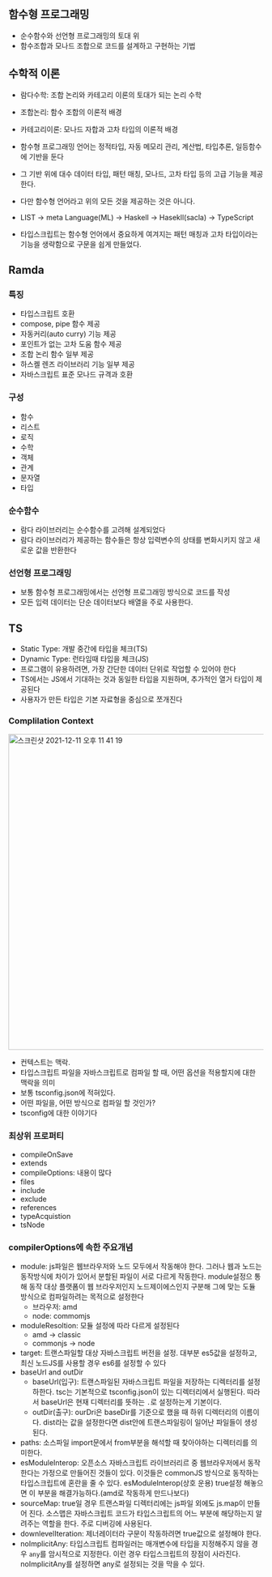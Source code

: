 ## 함수형 프로그래밍

- 순수함수와 선언형 프로그래밍의 토대 위
- 함수조합과 모나드 조합으로 코드를 설계하고 구현하는 기법

## 수학적 이론

- 람다수학: 조합 논리와 카테고리 이론의 토대가 되는 논리 수학
- 조합논리: 함수 조합의 이론적 배경
- 카테고리이론: 모나드 자합과 고차 타입의 이론적 배경

- 함수형 프로그래밍 언어는 정적타입, 자동 메모리 관리, 계산법, 타입추론, 일등함수에 기반을 둔다
- 그 기반 위에 대수 데이터 타입, 패턴 매칭, 모나드, 고차 타입 등의 고급 기능을 제공한다.
- 다만 함수형 언어라고 위의 모든 것을 제공하는 것은 아니다.

- LIST -> meta Language(ML) -> Haskell -> Hasekll(sacla) -> TypeScript
- 타입스크립트는 함수형 언어에서 중요하게 여겨지는 패턴 매칭과 고차 타입이라는 기능을 생략함으로 구문을 쉽게 만들었다.
## Ramda

### 특징

- 타입스크립트 호환
- compose, pipe 함수 제공
- 자동커리(auto curry) 기능 제공
- 포인트가 없는 고차 도움 함수 제공
- 조합 논리 함수 일부 제공
- 하스켈 렌즈 라이브러리 기능 일부 제공
- 자바스크립트 표준 모나드 규격과 호환

### 구성

- 함수
- 리스트
- 로직
- 수학
- 객체
- 관계
- 문자열
- 타입

### 순수함수

- 람다 라이브러리는 순수함수를 고려해 설계되었다
- 람다 라이브러리가 제공하는 함수들은 항상 입력변수의 상태를 변화시키지 않고 새로운 값을 반환한다

### 선언형 프로그래밍

- 보통 함수형 프로그래밍에서는 선언형 프로그래밍 방식으로 코드를 작성
- 모든 입력 데이터는 단순 데이터보다 배열을 주로 사용한다.

## TS

- Static Type: 개발 중간에 타입을 체크(TS)
- Dynamic Type: 런타임때 타입을 체크(JS)
- 프로그램이 유용하려면, 가장 간단한 데이터 단위로 작업할 수 있어야 한다
- TS에서는 JS에서 기대하는 것과 동일한 타입을 지원하며, 추가적인 열거 타입이 제공된다
- 사용자가 만든 타입은 기본 자료형을 중심으로 쪼개진다
### Complilation Context

<img width="624" alt="스크린샷 2021-12-11 오후 11 41 19" src="https://user-images.githubusercontent.com/30411204/145680579-c118e030-9d6f-4e8e-bc32-984892d42e33.png">

- 컨텍스트는 맥락.
- 타입스크립트 파일을 자바스크립트로 컴파일 할 때, 어떤 옵션을 적용할지에 대한 맥락을 의미
- 보통 tsconfig.json에 적혀있다.
- 어떤 파일을, 어떤 방식으로 컴파일 할 것인가?
- tsconfig에 대한 이야기다

### 최상위 프로퍼티

- compileOnSave
- extends
- compileOptions: 내용이 많다
- files
- include
- exclude
- references
- typeAcquistion
- tsNode

### compilerOptions에 속한 주요개념

- module: js파일은 웹브라우저와 노드 모두에서 작동해야 한다. 그러나 웹과 노드는 동작방식에 차이가 있어서 분할된 파일이 서로 다르게 작동한다. module설정으 통해 동작 대상 플랫폼이 웹 브라우저인지 노드제이에스인지 구분해 그에 맞는 도듈 방식으로 컴파일하려는 목적으로 설정한다
  - 브라우저: amd
  - node: commomjs
- moduleResoltion: 모듈 설정에 따라 다르게 설정된다
  - amd -> classic 
  - commonjs -> node
- target: 트랜스파일할 대상 자바스크립트 버전을 설정. 대부분 es5값을 설정하고, 최신 노드JS를 사용할 경우 es6를 설정할 수 있다
- baseUrl and outDir
  - baseUrl(입구): 트랜스파일된 자바스크립트 파일을 저장하는 디렉터리를 설정하한다. tsc는 기본적으로 tsconfig.json이 있는 디렉터리에서 실행된다. 따라서 baseUrl은 현재 디렉터리를 뜻하는 `.`로 설정하는게 기본이다.
  - outDir(출구): ourDri은 baseDir를 기준으로 했을 때 하위 디렉터리의 이름이다. dist라는 값을 설정한다면 dist안에 트랜스파일링이 일어난 파일들이 생성된다.
- paths: 소스파일 import문에서 from부분을 해석할 때 찾아야하는 디렉터리를 의미한다.
- esModuleInterop: 오픈소스 자바스크립트 라이브러리르 중 웹브라우저에서 동작한다는 가정으로 만들어진 것들이 있다. 이것들은 commonJS 방식으로 동작하는 타입스크립트에 혼란을 줄 수 있다. esModuleInterop(상호 운용) true설정 해놓으면 이 부분을 해결가능하다.(amd로 작동하게 만드나보다)
- sourceMap: true일 경우 트랜스파일 디렉터리에는 js파일 외에도 js.map이 만들어 진다. 소스맵은 자바스크립트 코드가 타입스크립트의 어느 부분에 해당하는지 알려주는 역할을 한다. 주로 디버깅에 사용된다.
- downlevelIteration: 제너레이터라 구문이 작동하려면 true값으로 설정해야 한다.
- noImplicitAny: 타입스크립트 컴파일러는 매개변수에 타입을 지정해주지 않을 경우 `any`를 암시적으로 지정한다. 이런 경우 타입스크립트의 장점이 사라진다. noImplicitAny를 설정하면 any로 설정되는 것을 막을 수 있다.
